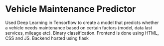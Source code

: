 # Vehicle Maintenance Predictor

Used Deep Learning in Tensorflow to create a model that predicts whether a vehicle needs maintenance based on certain factors (model, data last services, mileage etc). Binary classification. Frontend is done using HTML, CSS and JS. Backend hosted using flask
